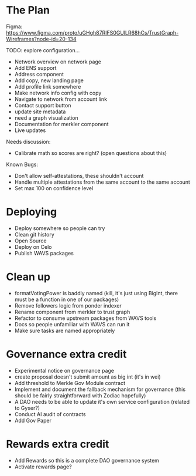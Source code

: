# The Plan

Figma: https://www.figma.com/proto/uGHgh87RIFS0GUlLR68hCs/TrustGraph-Wireframes?node-id=20-134

TODO: explore configuration...

- Network overview on network page
- Add ENS support
- Address component
- Add copy, new landing page
- Add profile link somewhere
- Make network info config with copy
- Navigate to network from account link
- Contact support button
- update site metadata
- need a graph visualization
- Documentation for merkler component
- Live updates

Needs discussion:
- Calibrate math so scores are right? (open questions about this)

Known Bugs:
- Don't allow self-attestations, these shouldn't account
- Handle multiple attestations from the same account to the same account
- Set max 100 on confidence level

# Deploying
- Deploy somewhere so people can try
- Clean git history
- Open Source
- Deploy on Celo
- Publish WAVS packages


# Clean up
- formatVotingPower is baddly named (kill, it's just using BigInt, there must be a function in one of our packages)
- Remove followers logic from ponder indexer
- Rename component from merkler to trust graph
- Refactor to consume upstream packages from WAVS tools
- Docs so people unfamiliar with WAVS can run it
- Make sure tasks are named appropriately

# Governance extra credit
- Experimental notice on governance page
- create proposal doesn't submit amount as big int (it's in wei)
- Add threshold to Merkle Gov Module contract
- Implement and document the fallback mechanism for governance (this should be fairly straightforward with Zodiac hopefully)
- A DAO needs to be able to update it's own service configuration (related to Gyser?)
- Conduct AI audit of contracts
- Add Gov Paper

# Rewards extra credit
- Add Rewards so this is a complete DAO governance system
- Activate rewards page?
